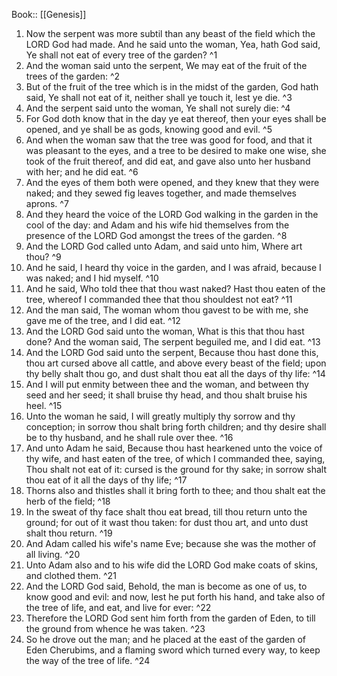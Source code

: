  Book:: [[Genesis]]
 1. Now the serpent was more subtil than any beast of the field which the LORD God had made. And he said unto the woman, Yea, hath God said, Ye shall not eat of every tree of the garden? ^1
 2. And the woman said unto the serpent, We may eat of the fruit of the trees of the garden: ^2
 3. But of the fruit of the tree which is in the midst of the garden, God hath said, Ye shall not eat of it, neither shall ye touch it, lest ye die. ^3
 4. And the serpent said unto the woman, Ye shall not surely die: ^4
 5. For God doth know that in the day ye eat thereof, then your eyes shall be opened, and ye shall be as gods, knowing good and evil. ^5
 6. And when the woman saw that the tree was good for food, and that it was pleasant to the eyes, and a tree to be desired to make one wise, she took of the fruit thereof, and did eat, and gave also unto her husband with her; and he did eat. ^6
 7. And the eyes of them both were opened, and they knew that they were naked; and they sewed fig leaves together, and made themselves aprons. ^7
 8. And they heard the voice of the LORD God walking in the garden in the cool of the day: and Adam and his wife hid themselves from the presence of the LORD God amongst the trees of the garden. ^8
 9. And the LORD God called unto Adam, and said unto him, Where art thou? ^9
 10. And he said, I heard thy voice in the garden, and I was afraid, because I was naked; and I hid myself. ^10
 11. And he said, Who told thee that thou wast naked? Hast thou eaten of the tree, whereof I commanded thee that thou shouldest not eat? ^11
 12. And the man said, The woman whom thou gavest to be with me, she gave me of the tree, and I did eat. ^12
 13. And the LORD God said unto the woman, What is this that thou hast done? And the woman said, The serpent beguiled me, and I did eat. ^13
 14. And the LORD God said unto the serpent, Because thou hast done this, thou art cursed above all cattle, and above every beast of the field; upon thy belly shalt thou go, and dust shalt thou eat all the days of thy life: ^14
 15. And I will put enmity between thee and the woman, and between thy seed and her seed; it shall bruise thy head, and thou shalt bruise his heel. ^15
 16. Unto the woman he said, I will greatly multiply thy sorrow and thy conception; in sorrow thou shalt bring forth children; and thy desire shall be to thy husband, and he shall rule over thee. ^16
 17. And unto Adam he said, Because thou hast hearkened unto the voice of thy wife, and hast eaten of the tree, of which I commanded thee, saying, Thou shalt not eat of it: cursed is the ground for thy sake; in sorrow shalt thou eat of it all the days of thy life; ^17
 18. Thorns also and thistles shall it bring forth to thee; and thou shalt eat the herb of the field; ^18
 19. In the sweat of thy face shalt thou eat bread, till thou return unto the ground; for out of it wast thou taken: for dust thou art, and unto dust shalt thou return. ^19
 20. And Adam called his wife's name Eve; because she was the mother of all living. ^20
 21. Unto Adam also and to his wife did the LORD God make coats of skins, and clothed them. ^21
 22. And the LORD God said, Behold, the man is become as one of us, to know good and evil: and now, lest he put forth his hand, and take also of the tree of life, and eat, and live for ever: ^22
 23. Therefore the LORD God sent him forth from the garden of Eden, to till the ground from whence he was taken. ^23
 24. So he drove out the man; and he placed at the east of the garden of Eden Cherubims, and a flaming sword which turned every way, to keep the way of the tree of life. ^24
